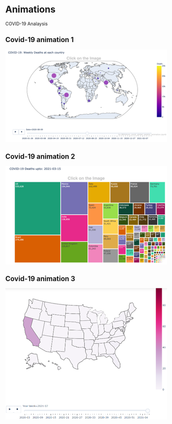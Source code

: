 # Animations
COVID-19 Analaysis

## Covid-19 animation 1
[<img src="https://github.com/Kishore1818/Animations/blob/fa6557dd9f982d20f491e37e8da8aad205e5d132/pictures/Global_weekly_deaths_sample.png">](https://kishore1818.github.io/Animations/covid_global_weekly_deaths_animation.html)

## Covid-19 animation 2
[<img src="https://github.com/Kishore1818/Animations/blob/fa6557dd9f982d20f491e37e8da8aad205e5d132/pictures/Deaths_treemap_sample.png">](https://kishore1818.github.io/Animations/covid_global_weekly_deaths_animation.html)

## Covid-19 animation 3
[<img src="https://github.com/Kishore1818/Animations/blob/749bcf3c1a7eec37e8ca0a5369bafebb72e21e4d/pictures/sample.PNG">](https://kishore1818.github.io/Animations/index.html)

